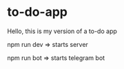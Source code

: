 # to-do-app

Hello, this is my version of a to-do app

npm run dev => starts server

npm run bot => starts telegram bot

